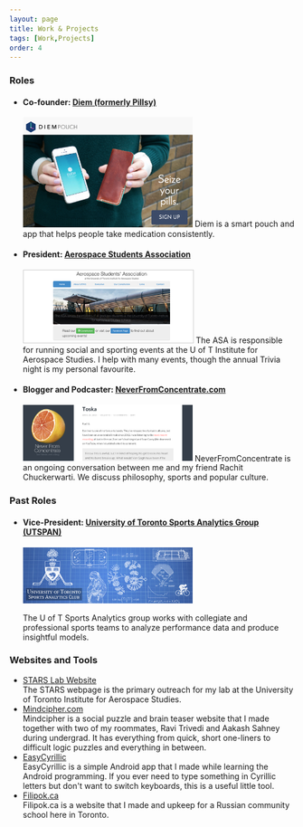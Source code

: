 ```yaml
---
layout: page
title: Work & Projects
tags: [Work,Projects]
order: 4
---
```


<h3>Roles</h3>
<ul>
	<li>
	<h4>Co-founder: <a href="http://diempouch.com">Diem (formerly Pillsy)</a> </h4>
	<img src='/assets/diem.png' width='300px'/>
	Diem is a smart pouch and app that helps people take medication consistently.
	</li>
	<li><h4>President: <a href="http://arrow.utias.utoronto.ca/~asa/index.html">Aerospace Students Association</a> </h4>
	<img src='/assets/ASA.png' width='300px' style='border:1px solid #ccc;'/>
	The ASA is responsible for running social and sporting events at the U of T Institute for Aerospace Studies. I help with many events, though the annual Trivia night is my personal favourite.
	</li>
	<li><h4> Blogger and Podcaster: <a href="http://neverfromconcentrate.com">NeverFromConcentrate.com</a> </h4>
	<img src='/assets/NFC.png' width='300px'/>
	NeverFromConcentrate is an ongoing conversation between me and my friend Rachit Chuckerwarti. We discuss philosophy, sports and popular culture.
	</li>
</ul>

<h3>Past Roles</h3>
<ul>
<li><h4>Vice-President: <a href="http://sportsanalytics.sa.utoronto.ca/">University of Toronto Sports Analytics Group (UTSPAN)</a> </h4>
<img src='/assets/UTSPAN.png' width='300px'/>

The U of T Sports Analytics group works with collegiate and professional sports teams to analyze performance data and produce insightful models.
</li>
</ul>

<h3>Websites and Tools</h3>
<ul>
	<li><a href="http://stars.utias.utoronto.ca">STARS Lab Website</a> <br/>
	The STARS webpage is the primary outreach for my lab at the University of Toronto Institute for Aerospace Studies.
</li>
<li><a href="http://mindcipher.com">Mindcipher.com</a> <br/>
	Mindcipher is a social puzzle and brain teaser website that I made together with two of my roommates, Ravi Trivedi and Aakash Sahney during undergrad. It has everything from quick, short one-liners to difficult logic puzzles and everything in between.
</li>
<li><a href="https://play.google.com/store/apps/details?id=com.valper.easycyrillic&hl=en">EasyCyrillic</a><br/>
EasyCyrillic is a simple Android app that I made while learning the Android programming. If you ever need to type something in Cyrillic letters but don't want
to switch keyboards, this is a useful little tool.
</li>
<li><a href="http://filipok.ca"> Filipok.ca</a> <br/>
Filipok.ca is a website that I made and upkeep for a Russian community school here in Toronto.</li>

</ul>
